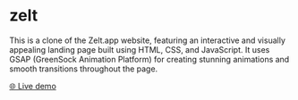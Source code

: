# zelt
This is a clone of the Zelt.app website, featuring an interactive and visually appealing landing page built using HTML, CSS, and JavaScript. It uses GSAP (GreenSock Animation Platform) for creating stunning animations and smooth transitions throughout the page.


[🌐 Live demo](https://zelt.netlify.app/)





